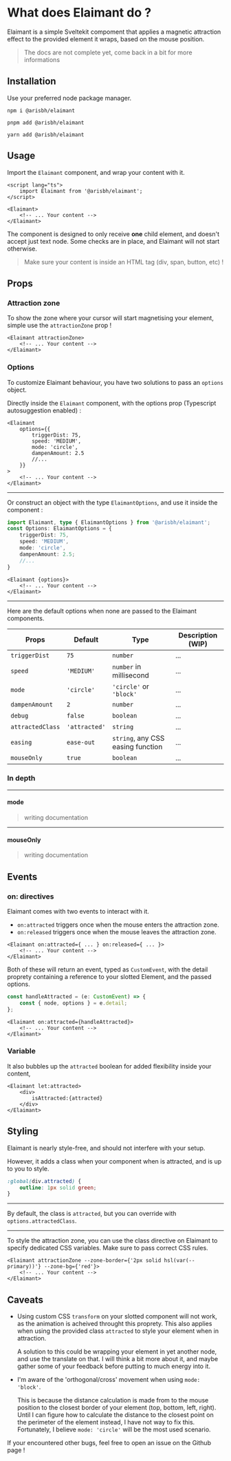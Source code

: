 # What does Elaimant do ?

Elaimant is a simple Sveltekit compoment that applies a magnetic attraction effect to the provided element it wraps, based on the mouse position.

> The docs are not complete yet, come back in a bit for more informations

## Installation

Use your preferred node package manager.

`npm i @arisbh/elaimant`

`pnpm add @arisbh/elaimant`

`yarn add @arisbh/elaimant`

## Usage

Import the `Elaimant` component, and wrap your content with it.

```svelte
<script lang="ts">
	import Elaimant from '@arisbh/elaimant';
</script>

<Elaimant>
	<!-- ... Your content -->
</Elaimant>
```

The component is designed to only receive **one** child element, and doesn't accept just text node. Some checks are in place, and Elaimant will not start otherwise.

> Make sure your content is inside an HTML tag (div, span, button, etc) !

## Props

### Attraction zone

To show the zone where your cursor will start magnetising your element, simple use the `attractionZone` prop !

```svelte
<Elaimant attractionZone>
	<!-- ... Your content -->
</Elaimant>
```

### Options

To customize Elaimant behaviour, you have two solutions to pass an `options` object.

Directly inside the `Elaimant` component, with the options prop (Typescript autosuggestion enabled) :

```svelte
<Elaimant
	options={{
		triggerDist: 75,
		speed: 'MEDIUM',
		mode: 'circle',
		dampenAmount: 2.5
		//...
	}}
>
	<!-- ... Your content -->
</Elaimant>
```

---

Or construct an object with the type `ElaimantOptions`, and use it inside the component :

```ts
import Elaimant, type { ElaimantOptions } from '@arisbh/elaimant';
const Options: ElaimantOptions = {
	triggerDist: 75,
	speed: 'MEDIUM',
	mode: 'circle',
	dampenAmount: 2.5;
	//...
}
```

```svelte
<Elaimant {options}>
	<!-- ... Your content -->
</Elaimant>
```

---

Here are the default options when none are passed to the Elaimant components.

| Props            | Default       | Type                              | Description (WIP) |
| ---------------- | ------------- | --------------------------------- | ----------------- |
| `triggerDist`    | `75 `         | `number`                          | ...               |
| `speed`          | `'MEDIUM'`    | `number` in millisecond           | ...               |
| `mode`           | `'circle'`    | `'circle'` or `'block'`           | ...               |
| `dampenAmount`   | `2`           | `number`                          | ...               |
| `debug`          | `false`       | `boolean`                         | ...               |
| `attractedClass` | `'attracted'` | `string`                          | ...               |
| `easing`         | `ease-out`    | `string`, any CSS easing function | ...               |
| `mouseOnly`      | `true`        | `boolean`                         | ...               |

### In depth

---

#### mode

> writing documentation

---

#### mouseOnly

> writing documentation

## Events

### on: directives

Elaimant comes with two events to interact with it.

- `on:attracted` triggers once when the mouse enters the attraction zone.
- `on:released` triggers once when the mouse leaves the attraction zone.

```svelte
<Elaimant on:attracted={ ... } on:released={ ... }>
	<!-- ... Your content -->
</Elaimant>
```

Both of these will return an event, typed as `CustomEvent`, with the detail proprety containing a reference to your slotted Element, and the passed options.

```ts
const handleAttracted = (e: CustomEvent) => {
	const { node, options } = e.detail;
};
```

```svelte
<Elaimant on:attracted={handleAttracted}>
	<!-- ... Your content -->
</Elaimant>
```

### Variable

It also bubbles up the `attracted` boolean for added flexibility inside your content,

```svelte
<Elaimant let:attracted>
	<div>
		isAttracted:{attracted}
	</div>
</Elaimant>
```

## Styling

Elaimant is nearly style-free, and should not interfere with your setup.

However, it adds a class when your component when is attracted, and is up to you to style.

```css
:global(div.attracted) {
	outline: 1px solid green;
}
```

---

By default, the class is `attracted`, but you can override with `options.attractedClass`.

---

To style the attraction zone, you can use the class directive on Elaimant to specify dedicated CSS variables.
Make sure to pass correct CSS rules.

```svelte
<Elaimant attractionZone --zone-border={'2px solid hsl(var(--primary))'} --zone-bg={'red'}>
	<!-- ... Your content -->
</Elaimant>
```

## Caveats

- Using custom CSS `transform` on your slotted component will not work, as the animation is acheived throught this proprety. This also applies when using the provided class `attracted` to style your element when in attraction.

  A solution to this could be wrapping your element in yet another node, and use the translate on that. I will think a bit more about it, and maybe gather some of your feedback before putting to much energy into it.

- I'm aware of the 'orthogonal/cross' movement when using `mode: 'block'`.

  This is because the distance calculation is made from to the mouse position to the closest border of your element (top, bottom, left, right). Until I can figure how to calculate the distance to the closest point on the perimeter of the element instead, I have not way to fix this.
  Fortunately, I believe `mode: 'circle'` will be the most used scenario.

If your encountered other bugs, feel free to open an issue on the Github page !
